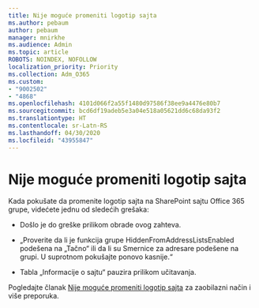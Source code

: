 ```yaml
---
title: Nije moguće promeniti logotip sajta
ms.author: pebaum
author: pebaum
manager: mnirkhe
ms.audience: Admin
ms.topic: article
ROBOTS: NOINDEX, NOFOLLOW
localization_priority: Priority
ms.collection: Adm_O365
ms.custom:
- "9002502"
- "4868"
ms.openlocfilehash: 4101d066f2a55f1480d97586f38ee9a4476e80b7
ms.sourcegitcommit: bcd6df19adeb5e3a04e518a05621dd6c68da93f2
ms.translationtype: HT
ms.contentlocale: sr-Latn-RS
ms.lasthandoff: 04/30/2020
ms.locfileid: "43955847"
---
```

# <a name="unable-to-change-site-logo"></a>Nije moguće promeniti logotip sajta

Kada pokušate da promenite logotip sajta na SharePoint sajtu Office 365 grupe, videćete jednu od sledećih grešaka:

- Došlo je do greške prilikom obrade ovog zahteva.

- „Proverite da li je funkcija grupe HiddenFromAddressListsEnabled podešena na „Tačno“ ili da li su Smernice za adresare podešene na grupi. U suprotnom pokušajte ponovo kasnije.“

- Tabla „Informacije o sajtu“ pauzira prilikom učitavanja.

Pogledajte članak [Nije moguće promeniti logotip sajta](https://docs.microsoft.com/sharepoint/troubleshoot/sites/error-when-changing-o365-site-logo) za zaobilazni način i više preporuka.
